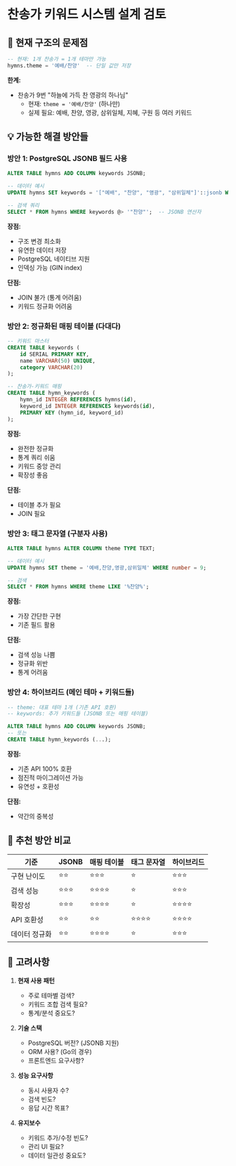 # 찬송가 키워드 시스템 설계 검토

## 🔴 현재 구조의 문제점
```sql
-- 현재: 1개 찬송가 = 1개 테마만 가능
hymns.theme = '예배/찬양'  -- 단일 값만 저장
```

**한계:**
- 찬송가 9번 "하늘에 가득 찬 영광의 하나님"
  - 현재: `theme = '예배/찬양'` (하나만)
  - 실제 필요: 예배, 찬양, 영광, 삼위일체, 지혜, 구원 등 여러 키워드

## 💡 가능한 해결 방안들

### 방안 1: PostgreSQL JSONB 필드 사용
```sql
ALTER TABLE hymns ADD COLUMN keywords JSONB;

-- 데이터 예시
UPDATE hymns SET keywords = '["예배", "찬양", "영광", "삼위일체"]'::jsonb WHERE number = 9;

-- 검색 쿼리
SELECT * FROM hymns WHERE keywords @> '"찬양"';  -- JSONB 연산자
```

**장점:**
- 구조 변경 최소화
- 유연한 데이터 저장
- PostgreSQL 네이티브 지원
- 인덱싱 가능 (GIN index)

**단점:**
- JOIN 불가 (통계 어려움)
- 키워드 정규화 어려움

### 방안 2: 정규화된 매핑 테이블 (다대다)
```sql
-- 키워드 마스터
CREATE TABLE keywords (
    id SERIAL PRIMARY KEY,
    name VARCHAR(50) UNIQUE,
    category VARCHAR(20)
);

-- 찬송가-키워드 매핑
CREATE TABLE hymn_keywords (
    hymn_id INTEGER REFERENCES hymns(id),
    keyword_id INTEGER REFERENCES keywords(id),
    PRIMARY KEY (hymn_id, keyword_id)
);
```

**장점:**
- 완전한 정규화
- 통계 쿼리 쉬움
- 키워드 중앙 관리
- 확장성 좋음

**단점:**
- 테이블 추가 필요
- JOIN 필요

### 방안 3: 태그 문자열 (구분자 사용)
```sql
ALTER TABLE hymns ALTER COLUMN theme TYPE TEXT;

-- 데이터 예시
UPDATE hymns SET theme = '예배,찬양,영광,삼위일체' WHERE number = 9;

-- 검색
SELECT * FROM hymns WHERE theme LIKE '%찬양%';
```

**장점:**
- 가장 간단한 구현
- 기존 필드 활용

**단점:**
- 검색 성능 나쁨
- 정규화 위반
- 통계 어려움

### 방안 4: 하이브리드 (메인 테마 + 키워드들)
```sql
-- theme: 대표 테마 1개 (기존 API 호환)
-- keywords: 추가 키워드들 (JSONB 또는 매핑 테이블)

ALTER TABLE hymns ADD COLUMN keywords JSONB;
-- 또는
CREATE TABLE hymn_keywords (...);
```

**장점:**
- 기존 API 100% 호환
- 점진적 마이그레이션 가능
- 유연성 + 호환성

**단점:**
- 약간의 중복성

## 🎯 추천 방안 비교

| 기준 | JSONB | 매핑 테이블 | 태그 문자열 | 하이브리드 |
|------|-------|------------|------------|-----------|
| 구현 난이도 | ⭐⭐ | ⭐⭐⭐ | ⭐ | ⭐⭐⭐ |
| 검색 성능 | ⭐⭐⭐ | ⭐⭐⭐⭐ | ⭐ | ⭐⭐⭐ |
| 확장성 | ⭐⭐⭐ | ⭐⭐⭐⭐ | ⭐ | ⭐⭐⭐⭐ |
| API 호환성 | ⭐⭐ | ⭐⭐ | ⭐⭐⭐⭐ | ⭐⭐⭐⭐ |
| 데이터 정규화 | ⭐⭐ | ⭐⭐⭐⭐ | ⭐ | ⭐⭐⭐ |

## 🤔 고려사항

1. **현재 사용 패턴**
   - 주로 테마별 검색?
   - 키워드 조합 검색 필요?
   - 통계/분석 중요도?

2. **기술 스택**
   - PostgreSQL 버전? (JSONB 지원)
   - ORM 사용? (Go의 경우)
   - 프론트엔드 요구사항?

3. **성능 요구사항**
   - 동시 사용자 수?
   - 검색 빈도?
   - 응답 시간 목표?

4. **유지보수**
   - 키워드 추가/수정 빈도?
   - 관리 UI 필요?
   - 데이터 일관성 중요도?